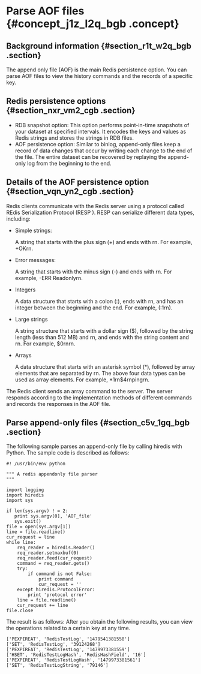 # Parse AOF files {#concept_j1z_l2q_bgb .concept}

## Background information {#section_r1t_w2q_bgb .section}

The append only file \(AOF\) is the main Redis persistence option. You can parse AOF files to view the history commands and the records of a specific key.

## Redis persistence options {#section_nxr_vm2_cgb .section}

-   RDB snapshot option: This option performs point-in-time snapshots of your dataset at specified intervals. It encodes the keys and values as Redis strings and stores the strings in RDB files.
-   AOF persistence option: Similar to binlog, append-only files keep a record of data changes that occur by writing each change to the end of the file. The entire dataset can be recovered by replaying the append-only log from the beginning to the end.

## Details of the AOF persistence option {#section_vqn_yn2_cgb .section}

Redis clients communicate with the Redis server using a protocol called REdis Serialization Protocol \(RESP \). RESP can serialize different data types, including:

-   Simple strings:

    A string that starts with the plus sign \(+\) and ends with rn. For example, +OKrn.

-   Error messages:

    A string that starts with the minus sign \(-\) and ends with rn. For example, -ERR Readonlyrn.

-   Integers

    A data structure that starts with a colon \(:\), ends with rn, and has an integer between the beginning and the end. For example, \(:1rn\).

-   Large strings

    A string structure that starts with a dollar sign \($\), followed by the string length \(less than 512 MB\) and rn, and ends with the string content and rn. For example, $0rnrn.

-   Arrays

    A data structure that starts with an asterisk symbol \(\*\), followed by array elements that are separated by rn. The above four data types can be used as array elements. For example, \*1rn$4rnpingrn.


The Redis client sends an array command to the server. The server responds according to the implementation methods of different commands and records the responses in the AOF file.

## Parse append-only files {#section_c5v_1gq_bgb .section}

The following sample parses an append-only file by calling hiredis with Python. The sample code is described as follows:

```
#! /usr/bin/env python

""" A redis appendonly file parser
"""

import logging
import hiredis
import sys

if len(sys.argv) ! = 2:
   print sys.argv[0], 'AOF_file'
   sys.exit()
file = open(sys.argv[1])
line = file.readline()
cur_request = line
while line:
    req_reader = hiredis.Reader()
    req_reader.setmaxbuf(0)
    req_reader.feed(cur_request)
    command = req_reader.gets()
    try:
        if command is not False:
            print command
            cur_request = ''
    except hiredis.ProtocolError:
        print 'protocol error'
    line = file.readline()
    cur_request += line
file.close
```

The result is as follows: After you obtain the following results, you can view the operations related to a certain key at any time.

```
['PEXPIREAT', 'RedisTestLog', '1479541381558']
['SET', 'RedisTestLog', '39124268']
['PEXPIREAT', 'RedisTestLog', '1479973381559']
['HSET', 'RedisTestLogHash', 'RedisHashField', '16']
['PEXPIREAT', 'RedisTestLogHash', '1479973381561']
['SET', 'RedisTestLogString', '79146']
```

